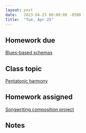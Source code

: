 ```yaml
---
layout: post
date:   2023-04-25 00:00:00 -0500
title:  "Tue, Apr 25"
---
```


## Homework due

[Blues-based schemas](https://viva.pressbooks.pub/openmusictheory/chapter/blues-based-schemas/#assignments)

## Class topic

[Pentatonic harmony](https://viva.pressbooks.pub/openmusictheory/chapter/pentatonic-harmony/)

## Homework assigned

[Songwriting composition project](https://gmuedu-my.sharepoint.com/:b:/g/personal/mlavengo_gmu_edu/EQXt8bU-pYpMvEC77ZwlMkEBamETDLnvOG28Pq7VYXH_iA?e=eTgPC7)

## Notes

